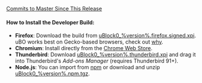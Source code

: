 [Commits to Master Since This Release](https://github.com/gorhill/uBlock/compare/%version%...master)

#### How to Install the Developer Build:

- **Firefox**: Download the build from [uBlock0_%version%.firefox.signed.xpi](https://github.com/gorhill/uBlock/releases/download/%version%/uBlock0_%version%.firefox.signed.xpi).
  uBO works best on Gecko-based browsers, check out [why](https://github.com/gorhill/uBlock/wiki/uBlock-Origin-works-best-on-Firefox).
- **Chromium**: Install directly from the [Chrome Web Store](https://chromewebstore.google.com/detail/ublock-origin-development/cgbcahbpdhpcegmbfconppldiemgcoii).
- **Thunderbird**: Download [uBlock0_%version%.thunderbird.xpi](https://github.com/gorhill/uBlock/releases/download/%version%/uBlock0_%version%.thunderbird.xpi) and drag it into Thunderbird's _Add-ons Manager_ (requires Thunderbird 91+).
- **Node.js**: You can import from [npm](https://www.npmjs.com/package/@gorhill/ubo-core) or download and unzip [uBlock0_%version%.npm.tgz](https://github.com/gorhill/uBlock/releases/download/%version%/uBlock0_%version%.npm.tgz).
